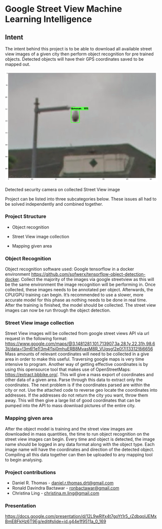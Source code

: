 # Google Street View Machine Learning Intelligence

## Intent

The intent behind this project is to be able to download all available street view images of a given city then perform object recognition for pre trained objects. Detected objects will have their GPS coordinates saved to be mapped out.

![Image of Recognized Camera](https://raw.githubusercontent.com/Daniel-R-Thomas/Street-View-OD/master/exa.png)

Detected security camera on collected Street View image



Project can be listed into three subcategories below. These issues all had to be solved independently and combined together.

### Project Structure

* Object recognition

* Street View image collection

* Mapping given area

### Object Recognition

Object recognition software used: Google tensorflow in a docker environment https://github.com/sofwerx/tensorflow-object-detection-docker. Collect the majority of the images via google streetview as this will be the same environment the image recognition will be performing in. Once collected, these images needs to be annotated per object. Afterwards, the CPU/GPU training can begin. It’s recommended to use a slower, more accurate model for this phase as nothing needs to be done in real time. After the training is finished, the model should be collected. The street view images can now be run through the object detection.


### Street View image collection

Street View images will be collected from google street views API via url request in the following format: https://www.google.com/maps/@3.1481281,101.713907,3a,28.1y,22.31h,98.63t/data=!3m6!1e1!3m4!1sj0mhuERB8MvasM8R_VUqsg!2e0!7i13312!8i6656
Mass amounts of relevant coordinates will need to be collected in a give area in order to make this useful. Traversing google maps is very time intensive to program. Another way of getting effective coordinates is by using this opensource tool that makes use of OpenStreetMaps: https://extract.bbbike.org/. This will give a mass export of coordinates and other data of a given area. Parse through this data to extract only the coordinates. The next problem is if the coordinates parsed are within the city or not. Use the attached code to reverse geo locate the coordinates into addresses. If the addresses do not return the city you want, throw them away. This will then give a large list of good coordinates that can be pumped into the API to mass download pictures of the entire city. 

### Mapping given area

After the object model is training and the street view images are downloaded in mass quantities, the time to run object recognition on the street view images can begin. Every time and object is detected, the image name should be logged in any data format along with the object type. Each image name will have the coordinates and direction of the detected object. Compiling all this data together can then be uploaded to any mapping tool to begin analysing.

### Project contributions

* Daniel R. Thomas - daniel.r.thomas.drt@gmail.com
* Ronald Davindra Bactawar - ronbactawar@gmail.com
* Christina Ling - christina.m.ling@gmail.com

### Presentation

https://docs.google.com/presentation/d/12L9wRIfx4t7goYt1r5_rZdbqoIJEMxBmE8FkHz6T9Eg/edit#slide=id.g44e1f9511a_0_169
